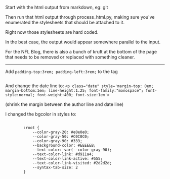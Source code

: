 Start with the html output from markdown, eg: git

Then run that html output through process_html.py, making sure you've enumerated the stylesheets that should be attached to it.

Right now those stylesheets are hard coded.

In the best case, the output would appear somewhere parallel to the input.

For the NFL Blog, there is also a bunch of kruft at the bottom of the page that needs to be removed or replaced with something cleaner.

----

Add
`padding-top:3rem; padding-left:3rem;` to the <body> tag

```<body style="margin:10 auto auto 0.8rem; padding:0; -ms-text-size-adjust:100%; -webkit-text-size-adjust:100%; padding-top:3rem; padding-left:3rem; font-family:var(--font-family); color:var(--text-color); background-color:var(--background-color); max-width:50em" bgcolor="var(--background-color)">
```

And change the date line to:
```<p class="date" style='margin-top: 0em; margin-bottom:1em; line-height:1.25; font-family:"monospace"; font-style:normal; font-weight:400; font-size:1em'>```

(shrink the margin between the author line and date line)

I changed the bgcolor in styles to: 

```

        :root {
            --color-gray-20: #e0e0e0;
            --color-gray-50: #C0C0C0;
            --color-gray-90: #333;
            --background-color: #EEEEEB;
            --text-color: var(--color-gray-90);
            --text-color-link: #d911a4;
            --text-color-link-active: #555;
            --text-color-link-visited: #2d2d2d;
            --syntax-tab-size: 2
        }
```